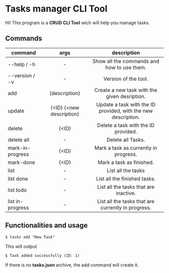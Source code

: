 # Tasks manager **CLI Tool**

Hi! This program is a **CRUD CLI Tool** wich will help you manage tasks.

## Commands

| command          |           args           |                          description                          |
| ---------------- | :----------------------: | :-----------------------------------------------------------: |
| --help / -h      |            -             |          Show all the commands and how to use them.           |
| --version / -v   |            -             |                     Version of the tool.                      |
| add              |      (description)       |         Create a new task with the given desription.          |
| update           | (<ID) (<new description) | Update a task with the ID provided, with the new description. |
| delete           |          (<ID)           |              Delete a task with the ID provided.              |
| delete all       |            -             |                       Delete all Tasks.                       |
| mark-in-progress |          (<ID)           |             Mark a task as currently in progress.             |
| mark-done        |          (<ID)           |                   Mark a task as finished.                    |
| list             |            -             |                      List all the tasks                       |
| list done        |            -             |                 List all the finished tasks.                  |
| list todo        |            -             |             List all the tasks that are inactive.             |
| list in-progress |            -             |      List all the tasks that are currently in progress.       |

## Functionalities and usage

`$ tasks add "New Task"`

This will output

`$ Task added successfully (ID: 1)`

If there is no **tasks.json** archive, the add command will create it.
